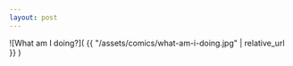 ```yaml
---
layout: post
---
```


![What am I doing?]( {{ "/assets/comics/what-am-i-doing.jpg" | relative_url }} )
